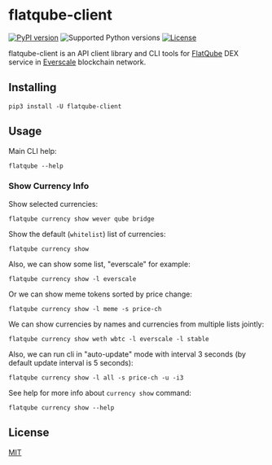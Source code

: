 # flatqube-client

[![PyPI version](https://img.shields.io/pypi/v/flatqube-client.svg)](https://pypi.python.org/pypi/flatqube-client)
![Supported Python versions](https://img.shields.io/pypi/pyversions/flatqube-client.svg)
[![License](https://img.shields.io/badge/License-MIT-blue.svg)](https://opensource.org/licenses/MIT)

flatqube-client is an API client library and CLI tools for [FlatQube](https://app.flatqube.io) DEX service in [Everscale](https://everscale.network) blockchain network.

## Installing

```
pip3 install -U flatqube-client
```

## Usage

Main CLI help:

```
flatqube --help
```

### Show Currency Info

Show selected currencies:

```
flatqube currency show wever qube bridge
```

Show the default (`whitelist`) list of currencies:

```
flatqube currency show
```

Also, we can show some list, "everscale" for example:

```
flatqube currency show -l everscale
```

Or we can show meme tokens sorted by price change:

```
flatqube currency show -l meme -s price-ch
```

We can show currencies by names and currencies from multiple lists jointly:

```
flatqube currency show weth wbtc -l everscale -l stable
```

Also, we can run cli in "auto-update" mode with interval 3 seconds (by default update interval is 5 seconds):

```
flatqube currency show -l all -s price-ch -u -i3
```

See help for more info about `currency show` command:

```
flatqube currency show --help
```

## License

[MIT](https://opensource.org/licenses/MIT)
